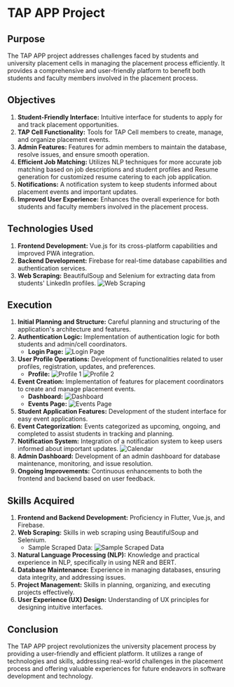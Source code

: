 # TAP APP Project

## Purpose
The TAP APP project addresses challenges faced by students and university placement cells in managing the placement process efficiently. It provides a comprehensive and user-friendly platform to benefit both students and faculty members involved in the placement process.

## Objectives
1. **Student-Friendly Interface:** Intuitive interface for students to apply for and track placement opportunities.
2. **TAP Cell Functionality:** Tools for TAP Cell members to create, manage, and organize placement events.
3. **Admin Features:** Features for admin members to maintain the database, resolve issues, and ensure smooth operation.
4. **Efficient Job Matching:** Utilizes NLP techniques for more accurate job matching based on job descriptions and student profiles and Resume generation for customized resume catering to each job application.
5. **Notifications:** A notification system to keep students informed about placement events and important updates.
6. **Improved User Experience:** Enhances the overall experience for both students and faculty members involved in the placement process.

## Technologies Used
1. **Frontend Development:** Vue.js for its cross-platform capabilities and improved PWA integration.
2. **Backend Development:** Firebase for real-time database capabilities and authentication services.
3. **Web Scraping:** BeautifulSoup and Selenium for extracting data from students' LinkedIn profiles.
   ![Web Scraping](screenshots/scraped.PNG) 

## Execution
1. **Initial Planning and Structure:** Careful planning and structuring of the application's architecture and features.
2. **Authentication Logic:** Implementation of authentication logic for both students and admin/cell coordinators.
   - **Login Page:**
     ![Login Page](screenshots/login.PNG) 
3. **User Profile Operations:** Development of functionalities related to user profiles, registration, updates, and preferences.
   - **Profile:**
     ![Profile 1](screenshots/profile.PNG)
     ![Profile 2](screenshots/profile2.PNG)
4. **Event Creation:** Implementation of features for placement coordinators to create and manage placement events.
   - **Dashboard:**
     ![Dashboard](screenshots/dashboard.PNG)
   - **Events Page:**
     ![Events Page](screenshots/events.PNG) 
5. **Student Application Features:** Development of the student interface for easy event applications.
6. **Event Categorization:** Events categorized as upcoming, ongoing, and completed to assist students in tracking and planning.
7. **Notification System:** Integration of a notification system to keep users informed about important updates.
     ![Calendar](screenshots/calendar.PNG) 
8. **Admin Dashboard:** Development of an admin dashboard for database maintenance, monitoring, and issue resolution.
9. **Ongoing Improvements:** Continuous enhancements to both the frontend and backend based on user feedback.

## Skills Acquired
1. **Frontend and Backend Development:** Proficiency in Flutter, Vue.js, and Firebase.
2. **Web Scraping:** Skills in web scraping using BeautifulSoup and Selenium.
   - Sample Scraped Data:
     ![Sample Scraped Data](screenshots/scraped.PNG) 
3. **Natural Language Processing (NLP):** Knowledge and practical experience in NLP, specifically in using NER and BERT.
4. **Database Maintenance:** Experience in managing databases, ensuring data integrity, and addressing issues.
5. **Project Management:** Skills in planning, organizing, and executing projects effectively.
6. **User Experience (UX) Design:** Understanding of UX principles for designing intuitive interfaces.

## Conclusion
The TAP APP project revolutionizes the university placement process by providing a user-friendly and efficient platform. It utilizes a range of technologies and skills, addressing real-world challenges in the placement process and offering valuable experiences for future endeavors in software development and technology.
